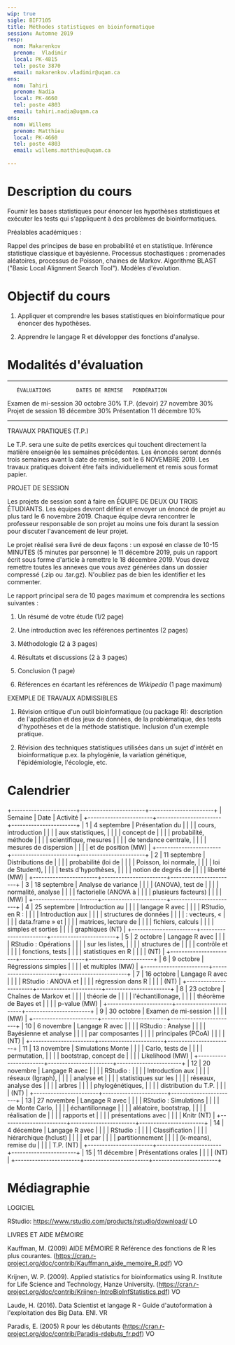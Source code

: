 ```yaml
---
wip: true
sigle: BIF7105
title: Méthodes statistiques en bioinformatique
session: Automne 2019
resp:
  nom: Makarenkov
  prenom:  Vladimir
  local: PK-4815
  tel: poste 3870
  email: makarenkov.vladimir@uqam.ca
ens:
  nom: Tahiri
  prenom: Nadia
  local: PK-4660
  tel: poste 4803
  email: tahiri.nadia@uqam.ca
ens:
  nom: Willems
  prenom: Matthieu
  local: PK-4660
  tel: poste 4803
  email: willems.matthieu@uqam.ca
  
---
```


# Description du cours

Fournir les bases statistiques pour énoncer les hypothèses statistiques
et exécuter les tests qui s'appliquent à des problèmes de
bioinformatiques.

Préalables académiques :

Rappel des principes de base en probabilité et en statistique. Inférence
statistique classique et bayésienne. Processus stochastiques :
promenades aléatoires, processus de Poisson, chaines de Markov.
Algorithme BLAST ("Basic Local Alignment Search Tool"). Modèles
d'évolution.


# Objectif du cours

1) Appliquer et comprendre les bases statistiques en bioinformatique
pour énoncer des hypothèses.

2) Apprendre le langage R et développer des fonctions d'analyse.


# Modalités d'évaluation

  ---------------------- ----------------- -------------
       ÉVALUATIONS        DATES DE REMISE   PONDÉRATION
   Examen de mi-session     30 octobre          30%
      T.P. (devoir)         27 novembre         30%
    Projet de session       18 décembre         30%
       Présentation         11 décembre         10%
  ---------------------- ----------------- -------------

TRAVAUX PRATIQUES (T.P.)

Le T.P. sera une suite de petits exercices qui touchent directement la
matière enseignée les semaines précédentes. Les énoncés seront
donnés trois semaines avant la date de remise, soit le 6 NOVEMBRE 2019.
Les travaux pratiques doivent être faits individuellement et remis sous
format papier.

PROJET DE SESSION

Les projets de session sont à faire en ÉQUIPE DE DEUX OU TROIS
ÉTUDIANTS. Les équipes devront définir et envoyer un énoncé de projet au
plus tard le 6 novembre 2019. Chaque équipe devra rencontrer
le professeur responsable de son projet au moins une fois durant la
session pour discuter l'avancement de leur projet.

Le projet réalisé sera livré de deux façons : un exposé en classe
de 10-15 MINUTES (5 minutes par personne) le 11 décembre 2019, puis un
rapport écrit sous forme d'article à remettre le 18 décembre 2019. Vous
devez remettre toutes les annexes que vous avez générées dans un dossier
compressé (.zip ou .tar.gz). N'oubliez pas de bien les identifier et les
commenter.

Le rapport principal sera de 10 pages maximum et comprendra les sections
suivantes :

1) Un résumé de votre étude (1/2 page)

2) Une introduction avec les références pertinentes (2 pages)

3) Méthodologie (2 à 3 pages)

4) Résultats et discussions (2 à 3 pages)

5) Conclusion (1 page)

6) Références en écartant les références de _Wikipedia_ (1 page maximum)

EXEMPLE DE TRAVAUX ADMISSIBLES

1) Révision critique d'un outil bioinformatique (ou package R):
description de l'application et des jeux de données, de la
problématique, des tests d'hypothèses et de la méthode statistique.
Inclusion d'un exemple pratique.

2) Révision des techniques statistiques utilisées dans un sujet
d'intérêt en bioinformatique p.ex. la phylogénie, la variation
génétique, l'épidémiologie, l'écologie, etc.


# Calendrier

+-----------------------+-----------------------+-----------------------+
| Semaine               | Date                  | Activité              |
+-----------------------+-----------------------+-----------------------+
| 1                     | 4 septembre           | Présentation du       |
|                       |                       | cours, introduction   |
|                       |                       | aux statistiques,     |
|                       |                       | concept de            |
|                       |                       | probabilité, méthode  |
|                       |                       | scientifique, mesures |
|                       |                       | de tendance centrale, |
|                       |                       | mesures de dispersion |
|                       |                       | et de position (MW)   |
+-----------------------+-----------------------+-----------------------+
| 2                     | 11 septembre          | Distributions de      |
|                       |                       | probabilité (loi de   |
|                       |                       | Poisson, loi normale, |
|                       |                       | loi de Student),      |
|                       |                       | tests d'hypothèses,   |
|                       |                       | notion de degrés de   |
|                       |                       | liberté (MW)          |
+-----------------------+-----------------------+-----------------------+
| 3                     | 18 septembre          | Analyse de variance   |
|                       |                       | (ANOVA), test de      |
|                       |                       | normalité, analyse    |
|                       |                       | factorielle (ANOVA à  |
|                       |                       | plusieurs facteurs)   |
|                       |                       | (MW)                  |
+-----------------------+-----------------------+-----------------------+
| 4                     | 25 septembre          | Introduction au       |
|                       |                       | langage R avec        |
|                       |                       | RStudio, en R :       |
|                       |                       | Introduction aux      |
|                       |                       | structures de données |
|                       |                       | : vecteurs, «         |
|                       |                       | data.frame » et       |
|                       |                       | matrices, lecture de  |
|                       |                       | fichiers, calculs     |
|                       |                       | simples et sorties    |
|                       |                       | graphiques (NT)       |
+-----------------------+-----------------------+-----------------------+
| 5                     | 2 octobre             | Langage R avec        |
|                       |                       | RStudio : Opérations  |
|                       |                       | sur les listes,       |
|                       |                       | structures de         |
|                       |                       | contrôle et           |
|                       |                       | fonctions, tests      |
|                       |                       | statistiques en R     |
|                       |                       | (NT)                  |
+-----------------------+-----------------------+-----------------------+
| 6                     | 9 octobre            | Régressions simples   |
|                       |                       | et multiples (MW)     |
+-----------------------+-----------------------+-----------------------+
| 7                     | 16 octobre            | Langage R avec        |
|                       |                       | RStudio : ANOVA et    |
|                       |                       | régression dans R     |
|                       |                       | (NT)                  |
+-----------------------+-----------------------+-----------------------+
| 8                     | 23 octobre            | Chaînes de Markov et  |
|                       |                       | théorie de            |
|                       |                       | l'échantillonage,     |
|                       |                       | théorème de Bayes et  |
|                       |                       | p-value (MW)          |
+-----------------------+-----------------------+-----------------------+
| 9                     | 30 octobre            | Examen de mi-session  |
|                       |                       | (MW)                  |
+-----------------------+-----------------------+-----------------------+
| 10                    | 6 novembre            | Langage R avec        |
|                       |                       | RStudio : Analyse     |
|                       |                       | Bayésienne et analyse |
|                       |                       | par composantes       |
|                       |                       | principales (PCoA)    |
|                       |                       | (NT)                  |
+-----------------------+-----------------------+-----------------------+
| 11                    | 13 novembre           | Simulations Monte     |
|                       |                       | Carlo, tests de       |
|                       |                       | permutation,          |
|                       |                       | bootstrap, concept de |
|                       |                       | Likelihood (MW)       |
+-----------------------+-----------------------+-----------------------+
| 12                    | 20 novembre           | Langage R avec        |
|                       |                       | RStudio :             |
|                       |                       | Introduction aux      |
|                       |                       | réseaux (Igraph),     |
|                       |                       | analyse et            |
|                       |                       | statistiques sur les  |
|                       |                       | réseaux, analyse des  |
|                       |                       | arbres                |
|                       |                       | phylogénétiques,      |
|                       |                       | distribution du T.P.  |
|                       |                       | (NT)                  |
+-----------------------+-----------------------+-----------------------+
| 13                    | 27 novembre           | Langage R avec        |
|                       |                       | RStudio : Simulations |
|                       |                       | de Monte Carlo,       |
|                       |                       | échantillonnage       |
|                       |                       | aléatoire, bootstrap, |
|                       |                       | réalisation de        |
|                       |                       | rapports et           |
|                       |                       | présentations avec    |
|                       |                       | Knitr (NT)            |
+-----------------------+-----------------------+-----------------------+
| 14                    | 4 décembre            | Langage R avec        |
|                       |                       | RStudio :             |
|                       |                       | Classification        |
|                       |                       | hiérarchique (hclust) |
|                       |                       | et par                |
|                       |                       | partitionnement       |
|                       |                       | (k-means), remise du  |
|                       |                       | T.P. (NT)             |
+-----------------------+-----------------------+-----------------------+
| 15                    | 11 décembre           | Présentations orales  |
|                       |                       | (NT)                  |
+-----------------------+-----------------------+-----------------------+


# Médiagraphie

LOGICIEL

RStudio: https://www.rstudio.com/products/rstudio/download/ LO

LIVRES ET AIDE MÉMOIRE

Kauffman, M. (2009) AIDE MÉMOIRE R Référence des fonctions de R les plus
courantes.
(https://cran.r-project.org/doc/contrib/Kauffmann_aide_memoire_R.pdf) VO

Krijnen, W. P. (2009). Applied statistics for bioinformatics using
R. Institute for Life Science and Technology, Hanze University.
(https://cran.r-project.org/doc/contrib/Krijnen-IntroBioInfStatistics.pdf)
VO

Laude, H. (2016). Data Scientist et langage R - Guide d'autoformation à
l'exploitation des Big Data. ENI. VR

Paradis, E. (2005) R pour les débutants
(https://cran.r-project.org/doc/contrib/Paradis-rdebuts_fr.pdf) VO
